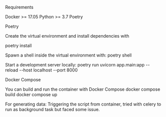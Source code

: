 Requirements

Docker >= 17.05
Python >= 3.7
Poetry


Poetry

Create the virtual environment and install dependencies with

poetry install

Spawn a shell inside the virtual environment with:
poetry shell

Start a development server locally:
poetry run uvicorn app.main:app --reload --host localhost --port 8000

Docker Compose

You can build and run the container with Docker Compose
docker compose build
docker compose up


For generating data:
Triggering the script from container, tried with celery to run as background task but faced some issue.

